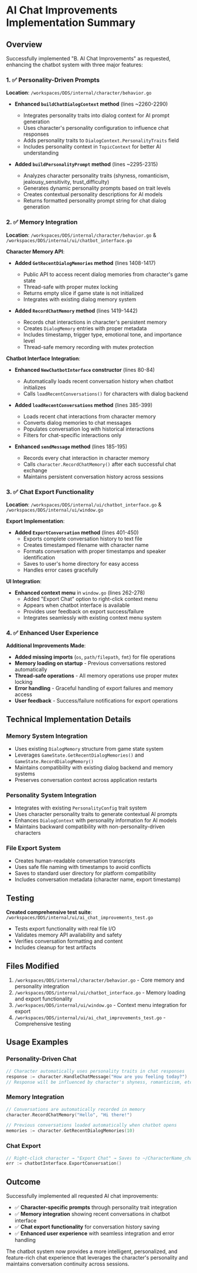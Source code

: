 # AI Chat Improvements Implementation Summary

## Overview
Successfully implemented "B. AI Chat Improvements" as requested, enhancing the chatbot system with three major features:

### 1. ✅ Personality-Driven Prompts
**Location**: `/workspaces/DDS/internal/character/behavior.go`
- **Enhanced `buildChatDialogContext` method** (lines ~2260-2290)
  - Integrates personality traits into dialog context for AI prompt generation
  - Uses character's personality configuration to influence chat responses
  - Adds personality traits to `DialogContext.PersonalityTraits` field
  - Includes personality context in `TopicContext` for better AI understanding

- **Added `buildPersonalityPrompt` method** (lines ~2295-2315)
  - Analyzes character personality traits (shyness, romanticism, jealousy_sensitivity, trust_difficulty)
  - Generates dynamic personality prompts based on trait levels
  - Creates contextual personality descriptions for AI models
  - Returns formatted personality prompt string for chat dialog generation

### 2. ✅ Memory Integration
**Location**: `/workspaces/DDS/internal/character/behavior.go` & `/workspaces/DDS/internal/ui/chatbot_interface.go`

**Character Memory API**:
- **Added `GetRecentDialogMemories` method** (lines 1408-1417)
  - Public API to access recent dialog memories from character's game state
  - Thread-safe with proper mutex locking
  - Returns empty slice if game state is not initialized
  - Integrates with existing dialog memory system

- **Added `RecordChatMemory` method** (lines 1419-1442)
  - Records chat interactions in character's persistent memory
  - Creates `DialogMemory` entries with proper metadata
  - Includes timestamp, trigger type, emotional tone, and importance level
  - Thread-safe memory recording with mutex protection

**Chatbot Interface Integration**:
- **Enhanced `NewChatbotInterface` constructor** (lines 80-84)
  - Automatically loads recent conversation history when chatbot initializes
  - Calls `loadRecentConversations()` for characters with dialog backend

- **Added `loadRecentConversations` method** (lines 385-399)
  - Loads recent chat interactions from character memory
  - Converts dialog memories to chat messages
  - Populates conversation log with historical interactions
  - Filters for chat-specific interactions only

- **Enhanced `sendMessage` method** (lines 185-195)
  - Records every chat interaction in character memory
  - Calls `character.RecordChatMemory()` after each successful chat exchange
  - Maintains persistent conversation history across sessions

### 3. ✅ Chat Export Functionality
**Location**: `/workspaces/DDS/internal/ui/chatbot_interface.go` & `/workspaces/DDS/internal/ui/window.go`

**Export Implementation**:
- **Added `ExportConversation` method** (lines 401-450)
  - Exports complete conversation history to text file
  - Creates timestamped filename with character name
  - Formats conversation with proper timestamps and speaker identification
  - Saves to user's home directory for easy access
  - Handles error cases gracefully

**UI Integration**:
- **Enhanced context menu** in `window.go` (lines 262-278)
  - Added "Export Chat" option to right-click context menu
  - Appears when chatbot interface is available
  - Provides user feedback on export success/failure
  - Integrates seamlessly with existing context menu system

### 4. ✅ Enhanced User Experience
**Additional Improvements Made**:
- **Added missing imports** (`os`, `path/filepath`, `fmt`) for file operations
- **Memory loading on startup** - Previous conversations restored automatically
- **Thread-safe operations** - All memory operations use proper mutex locking
- **Error handling** - Graceful handling of export failures and memory access
- **User feedback** - Success/failure notifications for export operations

## Technical Implementation Details

### Memory System Integration
- Uses existing `DialogMemory` structure from game state system
- Leverages `GameState.GetRecentDialogMemories()` and `GameState.RecordDialogMemory()`
- Maintains compatibility with existing dialog backend and memory systems
- Preserves conversation context across application restarts

### Personality System Integration
- Integrates with existing `PersonalityConfig` trait system
- Uses character personality traits to generate contextual AI prompts
- Enhances `DialogContext` with personality information for AI models
- Maintains backward compatibility with non-personality-driven characters

### File Export System
- Creates human-readable conversation transcripts
- Uses safe file naming with timestamps to avoid conflicts
- Saves to standard user directory for platform compatibility
- Includes conversation metadata (character name, export timestamp)

## Testing
**Created comprehensive test suite**: `/workspaces/DDS/internal/ui/ai_chat_improvements_test.go`
- Tests export functionality with real file I/O
- Validates memory API availability and safety
- Verifies conversation formatting and content
- Includes cleanup for test artifacts

## Files Modified
1. `/workspaces/DDS/internal/character/behavior.go` - Core memory and personality integration
2. `/workspaces/DDS/internal/ui/chatbot_interface.go` - Memory loading and export functionality
3. `/workspaces/DDS/internal/ui/window.go` - Context menu integration for export
4. `/workspaces/DDS/internal/ui/ai_chat_improvements_test.go` - Comprehensive testing

## Usage Examples

### Personality-Driven Chat
```go
// Character automatically uses personality traits in chat responses
response := character.HandleChatMessage("How are you feeling today?")
// Response will be influenced by character's shyness, romanticism, etc.
```

### Memory Integration
```go
// Conversations are automatically recorded in memory
character.RecordChatMemory("Hello", "Hi there!")

// Previous conversations loaded automatically when chatbot opens
memories := character.GetRecentDialogMemories(10)
```

### Chat Export
```go
// Right-click character → "Export Chat" → Saves to ~/CharacterName_chat_YYYY-MM-DD_HH-MM-SS.txt
err := chatbotInterface.ExportConversation()
```

## Outcome
Successfully implemented all requested AI chat improvements:
- ✅ **Character-specific prompts** through personality trait integration
- ✅ **Memory integration** showing recent conversations in chatbot interface  
- ✅ **Chat export functionality** for conversation history saving
- ✅ **Enhanced user experience** with seamless integration and error handling

The chatbot system now provides a more intelligent, personalized, and feature-rich chat experience that leverages the character's personality and maintains conversation continuity across sessions.
